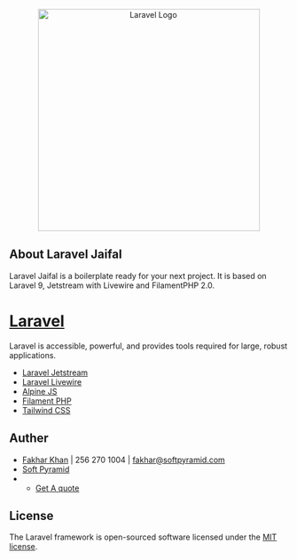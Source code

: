 <p align="center"><a href="https://laravel.com" target="_blank"><img src="https://raw.githubusercontent.com/laravel/art/master/logo-lockup/5%20SVG/2%20CMYK/1%20Full%20Color/laravel-logolockup-cmyk-red.svg" width="400" alt="Laravel Logo"></a></p>

## About Laravel Jaifal

Laravel Jaifal is a boilerplate ready for your next project. It is based on Laravel 9, Jetstream with Livewire and FilamentPHP 2.0.

# [Laravel](https://laravel.com/)
Laravel is accessible, powerful, and provides tools required for large, robust applications.

- [Laravel Jetstream](https://jetstream.laravel.com/2.x/introduction.html)
- [Laravel Livewire](https://laravel-livewire.com/)
- [Alpine JS](https://laravel-livewire.com/)
- [Filament PHP](https://filamentphp.com/)
- [Tailwind CSS](https://tailwindcss.com/)


## Auther
- [Fakhar Khan](https://github.com/fakharkhan) | 256 270 1004 | fakhar@softpyramid.com
- [Soft Pyramid](https://softpyramid.com/) 
- - [Get A quote](https://crm.softpyramid.com/forms/quote/7f50568aca3821b760ba6d0c7c1b72e9?styled=1)

## License

The Laravel framework is open-sourced software licensed under the [MIT license](https://opensource.org/licenses/MIT).
